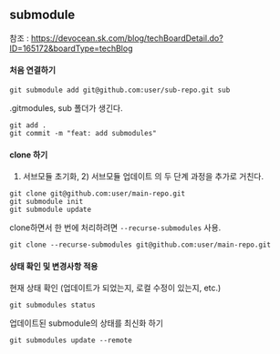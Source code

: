 ## submodule

참조 : https://devocean.sk.com/blog/techBoardDetail.do?ID=165172&boardType=techBlog

#### 처음 연결하기

```shell
git submodule add git@github.com:user/sub-repo.git sub
```

.gitmodules, sub 폴더가 생긴다. 

```shell
git add .
git commit -m "feat: add submodules"
```

#### clone 하기

1) 서브모듈 초기화, 2) 서브모듈 업데이트 의 두 단계 과정을 추가로 거친다. 

```shell
git clone git@github.com:user/main-repo.git
git submodule init
git submodule update
```

clone하면서 한 번에 처리하려면 `--recurse-submodules` 사용.

```shell
git clone --recurse-submodules git@github.com:user/main-repo.git
```

#### 상태 확인 및 변경사항 적용

현재 상태 확인 (업데이트가 되었는지, 로컬 수정이 있는지, etc.)

```shell
git submodules status
```

업데이트된 submodule의 상태를 최신화 하기

```shell
git submodules update --remote
```